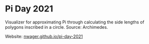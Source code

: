 # Pi Day 2021
Visualizer for approximating Pi through calculating the side lengths of polygons inscribed in a circle. Source: Archimedes.

Website: [nwager.github.io/pi-day-2021](https://nwager.github.io/pi-day-2021/)
